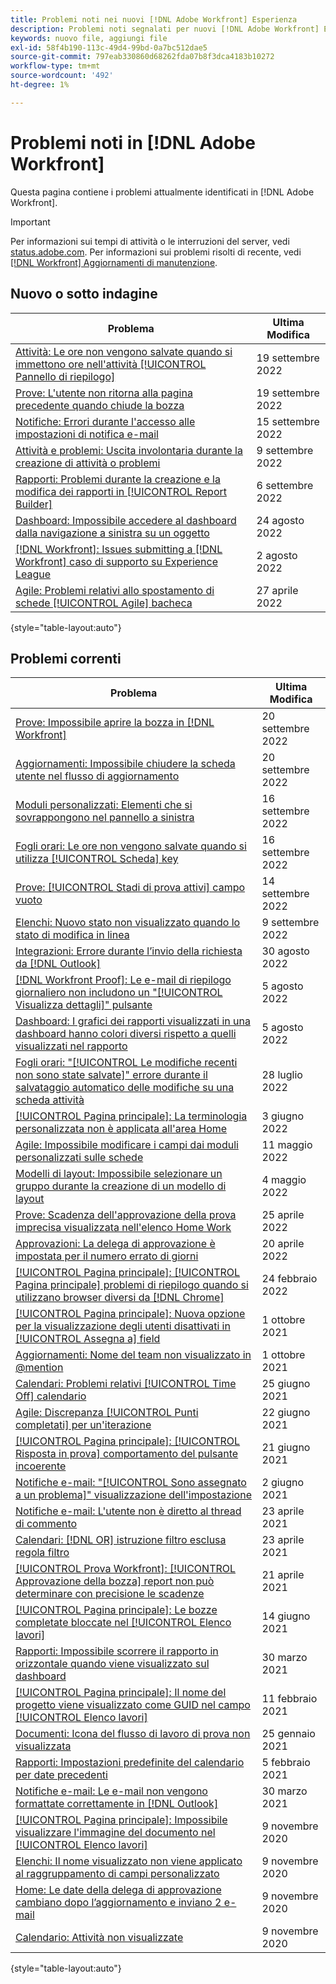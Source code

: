 ```yaml
---
title: Problemi noti nei nuovi [!DNL Adobe Workfront] Esperienza
description: Problemi noti segnalati per nuovi [!DNL Adobe Workfront] Esperienza
keywords: nuovo file, aggiungi file
exl-id: 58f4b190-113c-49d4-99bd-0a7bc512dae5
source-git-commit: 797eab330860d68262fda07b8f3dca4183b10272
workflow-type: tm+mt
source-wordcount: '492'
ht-degree: 1%

---
```


# Problemi noti in [!DNL Adobe Workfront]

Questa pagina contiene i problemi attualmente identificati in [!DNL Adobe Workfront].

>[!IMPORTANT]
>
>Per informazioni sui tempi di attività o le interruzioni del server, vedi [status.adobe.com](https://status.adobe.com). Per informazioni sui problemi risolti di recente, vedi [[!DNL Workfront] Aggiornamenti di manutenzione](../maintenance/current-updates.md).

## Nuovo o sotto indagine

| **Problema** | **Ultima Modifica** |
|---|---|
| [Attività: Le ore non vengono salvate quando si immettono ore nell&#39;attività [!UICONTROL Pannello di riepilogo]](known-issues-workfront/wf-hours-do-not-save-when-scrolling-summary-panel.md) | 19 settembre 2022 |
| [Prove: L&#39;utente non ritorna alla pagina precedente quando chiude la bozza](known-issues-workfront/wf-proofs-user-redirected-to-random-page-when-closing-proof.md) | 19 settembre 2022 |
| [Notifiche: Errori durante l&#39;accesso alle impostazioni di notifica e-mail](known-issues-workfront/wf-notifications-preview-errors-with-options.md) | 15 settembre 2022 |
| [Attività e problemi: Uscita involontaria durante la creazione di attività o problemi](known-issues-workfront/wf-inadvertent-exit-creating-tasks-or-issues.md) | 9 settembre 2022 |
| [Rapporti: Problemi durante la creazione e la modifica dei rapporti in [!UICONTROL Report Builder]](known-issues-workfront/wf-reports-builder-degraded-performance.md) | 6 settembre 2022 |
| [Dashboard: Impossibile accedere al dashboard dalla navigazione a sinistra su un oggetto](known-issues-workfront/wf-dashboards-cannot-open-from-left-nav.md) | 24 agosto 2022 |
| [[!DNL Workfront]: Issues submitting a [!DNL Workfront] caso di supporto su Experience League](known-issues-workfront/wf-support-issues-submitting-support-case.md) | 2 agosto 2022 |
| [Agile: Problemi relativi allo spostamento di schede [!UICONTROL Agile] bacheca](known-issues-workfront/wf-agile-issues-moving-cards.md) | 27 aprile 2022 |

{style=&quot;table-layout:auto&quot;}

## Problemi correnti

| **Problema** | **Ultima Modifica** |
| -------------------------------------------------------------------------------------------------- | ----------------- |
| [Prove: Impossibile aprire la bozza in [!DNL Workfront]](known-issues-workfront/wf-cannot-open-proof-returns-to-doc-details.md) | 20 settembre 2022 |
| [Aggiornamenti: Impossibile chiudere la scheda utente nel flusso di aggiornamento](known-issues-workfront/wf-updates-cant-close-user-card.md) | 20 settembre 2022 |
| [Moduli personalizzati: Elementi che si sovrappongono nel pannello a sinistra](known-issues-workfront/wf-custom-forms-message-causes-element-overlap.md) | 16 settembre 2022 |
| [Fogli orari: Le ore non vengono salvate quando si utilizza [!UICONTROL Scheda] key](known-issues-workfront/wf-timesheets-hours-do-not-save-when-using-tab.md) | 16 settembre 2022 |
| [Prove: [!UICONTROL Stadi di prova attivi] campo vuoto](known-issues-workfront/wf-documents-stages-do-not-populate-on-proof.md) | 14 settembre 2022 |
| [Elenchi: Nuovo stato non visualizzato quando lo stato di modifica in linea](known-issues-workfront/wf-lists-inline-edit-does-not-show-new-status.md) | 9 settembre 2022 |
| [Integrazioni: Errore durante l’invio della richiesta da [!DNL Outlook] ](known-issues-workfront/wf-integrations-error-when-creating-request-from-outlook.md) | 30 agosto 2022 |
| [[!DNL Workfront Proof]: Le e-mail di riepilogo giornaliero non includono un &quot;[!UICONTROL Visualizza dettagli]&quot; pulsante](known-issues-workfront-proof/proof-daily-summary-email-no-view-details-button.md) | 5 agosto 2022 |
| [Dashboard: I grafici dei rapporti visualizzati in una dashboard hanno colori diversi rispetto a quelli visualizzati nel rapporto](known-issues-workfront/wf-dashboard-reports-wrong-color.md) | 5 agosto 2022 |
| [Fogli orari: &quot;[!UICONTROL Le modifiche recenti non sono state salvate]&quot; errore durante il salvataggio automatico delle modifiche su una scheda attività](known-issues-workfront/wf-timesheets-recent-changes-not-saved-error.md) | 28 luglio 2022 |
| [[!UICONTROL Pagina principale]: La terminologia personalizzata non è applicata all&#39;area Home](known-issues-workfront/wf-home-custom-term-not-applied-to-home.md) | 3 giugno 2022 |
| [Agile: Impossibile modificare i campi dai moduli personalizzati sulle schede](known-issues-workfront/wf-agile-cannot-edit-fields-custom-cards.md) | 11 maggio 2022 |
| [Modelli di layout: Impossibile selezionare un gruppo durante la creazione di un modello di layout](known-issues-workfront/wf-layout-templ-cannot-select-group.md) | 4 maggio 2022 |
| [Prove: Scadenza dell&#39;approvazione della prova imprecisa visualizzata nell&#39;elenco Home Work](known-issues-workfront-proof/inaccurate-proof-approval-deadline-displayed.md) | 25 aprile 2022 |
| [Approvazioni: La delega di approvazione è impostata per il numero errato di giorni](known-issues-workfront/wf-approval-delegation-incorrect-number-of-days.md) | 20 aprile 2022 |
| [[!UICONTROL Pagina principale]: [!UICONTROL Pagina principale] problemi di riepilogo quando si utilizzano browser diversi da [!DNL Chrome]](known-issues-workfront/wf-home-summary-issues-when-not-using-chrome.md) | 24 febbraio 2022 |
| [[!UICONTROL Pagina principale]: Nuova opzione per la visualizzazione degli utenti disattivati in [!UICONTROL Assegna a] field](known-issues-workfront/wf-home-new-task-option-showing-deactivated-users.md) | 1 ottobre 2021 |
| [Aggiornamenti: Nome del team non visualizzato in @mention](known-issues-workfront/wf-updates-team-name-not-in-mention.md) | 1 ottobre 2021 |
| [Calendari: Problemi relativi [!UICONTROL Time Off] calendario](known-issues-workfront/wf-calendars-issue-time-off.md) | 25 giugno 2021 |
| [Agile: Discrepanza [!UICONTROL Punti completati] per un&#39;iterazione](known-issues-workfront/wf-agile-discrepancy-in-completed-points.md) | 22 giugno 2021 |
| [[!UICONTROL Pagina principale]: [!UICONTROL Risposta in prova] comportamento del pulsante incoerente](known-issues-workfront-proof/reply-in-proof-button-behavior-is-inconsistent.md) | 21 giugno 2021 |
| [Notifiche e-mail: &quot;[!UICONTROL Sono assegnato a un problema]&quot; visualizzazione dell&#39;impostazione](known-issues-workfront/wf-email-notif-im-assigned-to-issue-displaying.md) | 2 giugno 2021 |
| [Notifiche e-mail: L&#39;utente non è diretto al thread di commento](known-issues-workfront/wf-email-notif-user-not-directed-to-thread.md) | 23 aprile 2021 |
| [Calendari: [!DNL OR] istruzione filtro esclusa regola filtro](known-issues-workfront/wf-calendars-or-filter-statement.md) | 23 aprile 2021 |
| [[!UICONTROL Prova Workfront]: [!UICONTROL Approvazione della bozza] report non può determinare con precisione le scadenze](known-issues-workfront-proof/proof-approval-report-cant-accurately-determine-deadlines.md) | 21 aprile 2021 |
| [[!UICONTROL Pagina principale]: Le bozze completate bloccate nel [!UICONTROL Elenco lavori]](known-issues-workfront-proof/completed-proofs-stuck-in-the-work-list.md) | 14 giugno 2021 |
| [Rapporti: Impossibile scorrere il rapporto in orizzontale quando viene visualizzato sul dashboard](known-issues-workfront/wf-reports-cannot-scroll-horizontally.md) | 30 marzo 2021 |
| [[!UICONTROL Pagina principale]: Il nome del progetto viene visualizzato come GUID nel campo [!UICONTROL Elenco lavori]](known-issues-workfront/wf-home-project-name-shows-as-guid.md) | 11 febbraio 2021 |
| [Documenti: Icona del flusso di lavoro di prova non visualizzata](known-issues-workfront-proof/proof-workflow-icon-is-not-displaying.md) | 25 gennaio 2021 |
| [Rapporti: Impostazioni predefinite del calendario per date precedenti](known-issues-workfront/wf-reports-caledar-defaults-to-old-dates.md) | 5 febbraio 2021 |
| [Notifiche e-mail: Le e-mail non vengono formattate correttamente in [!DNL Outlook]](known-issues-workfront/wf-email-notif-not-formatting-in-outlook.md) | 30 marzo 2021 |
| [[!UICONTROL Pagina principale]: Impossibile visualizzare l&#39;immagine del documento nel [!UICONTROL Elenco lavori]](known-issues-workfront/wf-home-unable-to-view-document-image.md) | 9 novembre 2020 |
| [Elenchi: Il nome visualizzato non viene applicato al raggruppamento di campi personalizzato](known-issues-workfront/wf-lists-display-name-not-applied-to-grouping.md) | 9 novembre 2020 |
| [Home: Le date della delega di approvazione cambiano dopo l’aggiornamento e inviano 2 e-mail](known-issues-workfront/wf-home-approval-delegation-dates-changing.md) | 9 novembre 2020 |
| [Calendario: Attività non visualizzate](known-issues-workfront/wf-calendar-tasks-not-displaying.md) | 9 novembre 2020 |

{style=&quot;table-layout:auto&quot;}


<!--


-->
